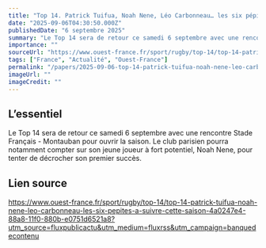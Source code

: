 ```yaml
---
title: "Top 14. Patrick Tuifua, Noah Nene, Léo Carbonneau… les six pépites à suivre cette saison"
date: "2025-09-06T04:30:50.000Z"
publishedDate: "6 septembre 2025"
summary: "Le Top 14 sera de retour ce samedi 6 septembre avec une rencontre Stade Français - Montauban pour ouvrir la saison. Le club parisien pourra notamment compter sur son jeune joueur à fort potentiel, Noah Nene, pour tenter de décrocher son premier succès."
importance: ""
sourceUrl: "https://www.ouest-france.fr/sport/rugby/top-14/top-14-patrick-tuifua-noah-nene-leo-carbonneau-les-six-pepites-a-suivre-cette-saison-4a0247e4-88a8-11f0-880b-e0751d6521a8?utm_source=fluxpublicactu&utm_medium=fluxrss&utm_campaign=banquedecontenu"
tags: ["France", "Actualité", "Ouest-France"]
permalink: "/papers/2025-09-06-top-14-patrick-tuifua-noah-nene-leo-carbonneau-les-six-pepites-a-suivre-cette-saison"
imageUrl: ""
imageCredit: ""
---
```


## L’essentiel

Le Top 14 sera de retour ce samedi 6 septembre avec une rencontre Stade Français - Montauban pour ouvrir la saison. Le club parisien pourra notamment compter sur son jeune joueur à fort potentiel, Noah Nene, pour tenter de décrocher son premier succès.

## Lien source

https://www.ouest-france.fr/sport/rugby/top-14/top-14-patrick-tuifua-noah-nene-leo-carbonneau-les-six-pepites-a-suivre-cette-saison-4a0247e4-88a8-11f0-880b-e0751d6521a8?utm_source=fluxpublicactu&utm_medium=fluxrss&utm_campaign=banquedecontenu
